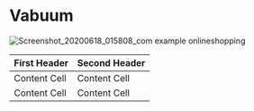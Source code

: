 # Vabuum
![Screenshot_20200618_015808_com example onlineshopping](https://user-images.githubusercontent.com/50178221/84964919-beae3300-b10d-11ea-97ce-b911547f05ac.jpg) 

| First Header  | Second Header |
| ------------- | ------------- |
| Content Cell  | Content Cell  |
| Content Cell  | Content Cell  |
